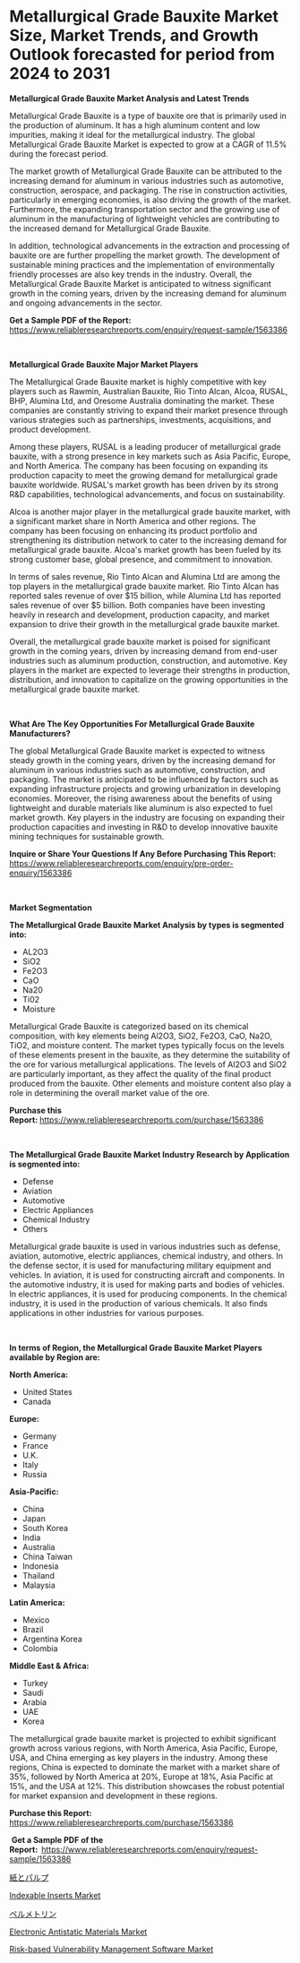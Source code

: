 <p><h1>Metallurgical Grade Bauxite Market Size, Market Trends, and Growth Outlook forecasted for period from 2024 to 2031</h1></p><p><strong>Metallurgical Grade Bauxite Market Analysis and Latest Trends</strong></p>
<p><p>Metallurgical Grade Bauxite is a type of bauxite ore that is primarily used in the production of aluminum. It has a high aluminum content and low impurities, making it ideal for the metallurgical industry. The global Metallurgical Grade Bauxite Market is expected to grow at a CAGR of 11.5% during the forecast period. </p><p>The market growth of Metallurgical Grade Bauxite can be attributed to the increasing demand for aluminum in various industries such as automotive, construction, aerospace, and packaging. The rise in construction activities, particularly in emerging economies, is also driving the growth of the market. Furthermore, the expanding transportation sector and the growing use of aluminum in the manufacturing of lightweight vehicles are contributing to the increased demand for Metallurgical Grade Bauxite.</p><p>In addition, technological advancements in the extraction and processing of bauxite ore are further propelling the market growth. The development of sustainable mining practices and the implementation of environmentally friendly processes are also key trends in the industry. Overall, the Metallurgical Grade Bauxite Market is anticipated to witness significant growth in the coming years, driven by the increasing demand for aluminum and ongoing advancements in the sector.</p></p>
<p><strong>Get a Sample PDF of the Report:&nbsp;</strong> <a href="https://www.reliableresearchreports.com/enquiry/request-sample/1563386">https://www.reliableresearchreports.com/enquiry/request-sample/1563386</a></p>
<p>&nbsp;</p>
<p><strong>Metallurgical Grade Bauxite Major Market Players</strong></p>
<p><p>The Metallurgical Grade Bauxite market is highly competitive with key players such as Rawmin, Australian Bauxite, Rio Tinto Alcan, Alcoa, RUSAL, BHP, Alumina Ltd, and Oresome Australia dominating the market. These companies are constantly striving to expand their market presence through various strategies such as partnerships, investments, acquisitions, and product development.</p><p>Among these players, RUSAL is a leading producer of metallurgical grade bauxite, with a strong presence in key markets such as Asia Pacific, Europe, and North America. The company has been focusing on expanding its production capacity to meet the growing demand for metallurgical grade bauxite worldwide. RUSAL's market growth has been driven by its strong R&D capabilities, technological advancements, and focus on sustainability.</p><p>Alcoa is another major player in the metallurgical grade bauxite market, with a significant market share in North America and other regions. The company has been focusing on enhancing its product portfolio and strengthening its distribution network to cater to the increasing demand for metallurgical grade bauxite. Alcoa's market growth has been fueled by its strong customer base, global presence, and commitment to innovation.</p><p>In terms of sales revenue, Rio Tinto Alcan and Alumina Ltd are among the top players in the metallurgical grade bauxite market. Rio Tinto Alcan has reported sales revenue of over $15 billion, while Alumina Ltd has reported sales revenue of over $5 billion. Both companies have been investing heavily in research and development, production capacity, and market expansion to drive their growth in the metallurgical grade bauxite market.</p><p>Overall, the metallurgical grade bauxite market is poised for significant growth in the coming years, driven by increasing demand from end-user industries such as aluminum production, construction, and automotive. Key players in the market are expected to leverage their strengths in production, distribution, and innovation to capitalize on the growing opportunities in the metallurgical grade bauxite market.</p></p>
<p>&nbsp;</p>
<p><strong>What Are The Key Opportunities For Metallurgical Grade Bauxite Manufacturers?</strong></p>
<p><p>The global Metallurgical Grade Bauxite market is expected to witness steady growth in the coming years, driven by the increasing demand for aluminum in various industries such as automotive, construction, and packaging. The market is anticipated to be influenced by factors such as expanding infrastructure projects and growing urbanization in developing economies. Moreover, the rising awareness about the benefits of using lightweight and durable materials like aluminum is also expected to fuel market growth. Key players in the industry are focusing on expanding their production capacities and investing in R&D to develop innovative bauxite mining techniques for sustainable growth.</p></p>
<p><strong>Inquire or Share Your Questions If Any Before Purchasing This Report:</strong> <a href="https://www.reliableresearchreports.com/enquiry/pre-order-enquiry/1563386">https://www.reliableresearchreports.com/enquiry/pre-order-enquiry/1563386</a></p>
<p>&nbsp;</p>
<p><strong>Market Segmentation</strong></p>
<p><strong>The Metallurgical Grade Bauxite Market Analysis by types is segmented into:</strong></p>
<p><ul><li>AL2O3</li><li>SiO2</li><li>Fe2O3</li><li>CaO</li><li>Na20</li><li>Ti02</li><li>Moisture</li></ul></p>
<p><p>Metallurgical Grade Bauxite is categorized based on its chemical composition, with key elements being Al2O3, SiO2, Fe2O3, CaO, Na2O, TiO2, and moisture content. The market types typically focus on the levels of these elements present in the bauxite, as they determine the suitability of the ore for various metallurgical applications. The levels of Al2O3 and SiO2 are particularly important, as they affect the quality of the final product produced from the bauxite. Other elements and moisture content also play a role in determining the overall market value of the ore.</p></p>
<p><strong>Purchase this Report:&nbsp;</strong><a href="https://www.reliableresearchreports.com/purchase/1563386">https://www.reliableresearchreports.com/purchase/1563386</a></p>
<p>&nbsp;</p>
<p><strong>The Metallurgical Grade Bauxite Market Industry Research by Application is segmented into:</strong></p>
<p><ul><li>Defense</li><li>Aviation</li><li>Automotive</li><li>Electric Appliances</li><li>Chemical Industry</li><li>Others</li></ul></p>
<p><p>Metallurgical grade bauxite is used in various industries such as defense, aviation, automotive, electric appliances, chemical industry, and others. In the defense sector, it is used for manufacturing military equipment and vehicles. In aviation, it is used for constructing aircraft and components. In the automotive industry, it is used for making parts and bodies of vehicles. In electric appliances, it is used for producing components. In the chemical industry, it is used in the production of various chemicals. It also finds applications in other industries for various purposes.</p></p>
<p>&nbsp;</p>
<p><strong>In terms of Region, the Metallurgical Grade Bauxite Market Players available by Region are:</strong></p>
<p>
    <p> <strong> North America: </strong>
        <ul>
            <li>United States</li>
            <li>Canada</li>
        </ul>
        </p> 
    <p> <strong> Europe: </strong>
        <ul>
            <li>Germany</li>
            <li>France</li>
            <li>U.K.</li>
            <li>Italy</li>
            <li>Russia</li>
        </ul>
        </p> 
    <p> <strong> Asia-Pacific: </strong>
        <ul>
            <li>China</li>
            <li>Japan</li>
            <li>South Korea</li>
            <li>India</li>
            <li>Australia</li>
            <li>China Taiwan</li>
            <li>Indonesia</li>
            <li>Thailand</li>
            <li>Malaysia</li>
        </ul>
        </p> 
    <p> <strong> Latin America: </strong>
        <ul>
            <li>Mexico</li>
            <li>Brazil</li>
            <li>Argentina Korea</li>
            <li>Colombia</li>
        </ul>
        </p> 
    <p> <strong> Middle East & Africa: </strong>
        <ul>
            <li>Turkey</li>
            <li>Saudi</li>
            <li>Arabia</li>
            <li>UAE</li>
            <li>Korea</li>
        </ul>
    </p>
    </p>
<p><p>The metallurgical grade bauxite market is projected to exhibit significant growth across various regions, with North America, Asia Pacific, Europe, USA, and China emerging as key players in the industry. Among these regions, China is expected to dominate the market with a market share of 35%, followed by North America at 20%, Europe at 18%, Asia Pacific at 15%, and the USA at 12%. This distribution showcases the robust potential for market expansion and development in these regions.</p></p>
<p><strong>Purchase this Report: </strong><a href="https://www.reliableresearchreports.com/purchase/1563386">https://www.reliableresearchreports.com/purchase/1563386</a></p>
<p>&nbsp;<strong>Get a Sample PDF of the Report:&nbsp;&nbsp;</strong><a href="https://www.reliableresearchreports.com/enquiry/request-sample/1563386">https://www.reliableresearchreports.com/enquiry/request-sample/1563386</a></p>
<p><strong></strong></p>
<p><p><a href="https://github.com/avwofrml53535/Market-Research-Report-List-1/blob/main/9499088100.md">紙とパルプ</a></p><p><a href="https://issuu.com/reportprime-2/docs/indexable-inserts-market-size-2030.pptx">Indexable Inserts Market</a></p><p><a href="https://github.com/vtbvgl20191192/Market-Research-Report-List-1/blob/main/4621659101.md">ペルメトリン</a></p><p><a href="https://github.com/mbisetmhermsr/Market-Research-Report-List-1/blob/main/electronic-antistatic-materials-market.md">Electronic Antistatic Materials Market</a></p><p><a href="https://issuu.com/reportprime-2/docs/risk-based-vulnerability-management-software-marke">Risk-based Vulnerability Management Software Market</a></p></p>